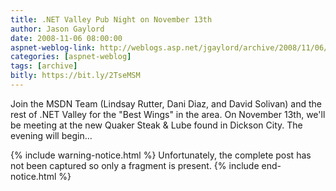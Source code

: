 ```yaml
---
title: .NET Valley Pub Night on November 13th
author: Jason Gaylord
date: 2008-11-06 08:00:00
aspnet-weblog-link: http://weblogs.asp.net/jgaylord/archive/2008/11/06/net-valley-pub-night-on-november-13th.aspx
categories: [aspnet-weblog]
tags: [archive]
bitly: https://bit.ly/2TseMSM
---
```


Join the MSDN Team (Lindsay Rutter, Dani Diaz, and David Solivan) and the rest of .NET Valley for the "Best Wings" in the area. On November 13th, we'll be meeting at the new Quaker Steak & Lube found in Dickson City. The evening will begin...

{% include warning-notice.html %}
Unfortunately, the complete post has not been captured so only a fragment is present.
{% include end-notice.html %}